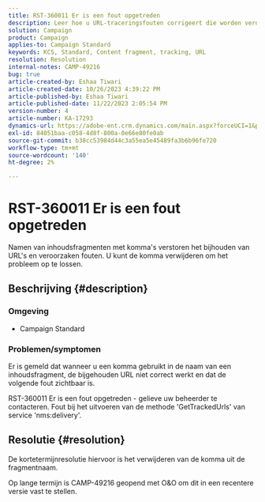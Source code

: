 ```yaml
---
title: RST-360011 Er is een fout opgetreden
description: Leer hoe u URL-traceringsfouten corrigeert die worden veroorzaakt door komma's in namen van inhoudsfragmenten.
solution: Campaign
product: Campaign
applies-to: Campaign Standard
keywords: KCS, Standard, Content fragment, tracking, URL
resolution: Resolution
internal-notes: CAMP-49216
bug: true
article-created-by: Eshaa Tiwari
article-created-date: 10/26/2023 4:39:22 PM
article-published-by: Eshaa Tiwari
article-published-date: 11/22/2023 2:05:54 PM
version-number: 4
article-number: KA-17293
dynamics-url: https://adobe-ent.crm.dynamics.com/main.aspx?forceUCI=1&pagetype=entityrecord&etn=knowledgearticle&id=7ff3d131-1e74-ee11-9ae7-6045bd0063aa
exl-id: 84051baa-c058-4d8f-800a-0e66e80fe0ab
source-git-commit: b38cc53984d44c3a55ea5e45489fa3b6b96fe720
workflow-type: tm+mt
source-wordcount: '140'
ht-degree: 2%

---
```


# RST-360011 Er is een fout opgetreden


Namen van inhoudsfragmenten met komma&#39;s verstoren het bijhouden van URL&#39;s en veroorzaken fouten. U kunt de komma verwijderen om het probleem op te lossen.

## Beschrijving {#description}


### <b>Omgeving</b>

- Campaign Standard




### <b>Problemen/symptomen</b>

Er is gemeld dat wanneer u een komma gebruikt in de naam van een inhoudsfragment, de bijgehouden URL niet correct werkt en dat de volgende fout zichtbaar is.

RST-360011 Er is een fout opgetreden - gelieve uw beheerder te contacteren.
Fout bij het uitvoeren van de methode &#39;GetTrackedUrls&#39; van service &#39;nms:delivery&#39;.






## Resolutie {#resolution}


De kortetermijnresolutie hiervoor is het verwijderen van de komma uit de fragmentnaam.

Op lange termijn is CAMP-49216 geopend met O&amp;O om dit in een recentere versie vast te stellen.

